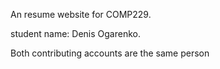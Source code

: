 An resume website for COMP229.

student name: Denis Ogarenko.

Both contributing accounts are the same person
